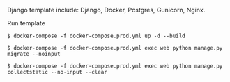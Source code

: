Django template include: Django, Docker, Postgres, Gunicorn, Nginx.

Run template

    $ docker-compose -f docker-compose.prod.yml up -d --build

    $ docker-compose -f docker-compose.prod.yml exec web python manage.py migrate --noinput

    $ docker-compose -f docker-compose.prod.yml exec web python manage.py collectstatic --no-input --clear